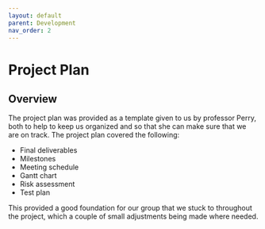 ```yaml
---
layout: default
parent: Development
nav_order: 2
---
```


# Project Plan

## Overview
The project plan was provided as a template given to us by professor Perry, both to help to keep us organized and so that she can make sure that we are on track.
The project plan covered the following:

- Final deliverables
- Milestones
- Meeting schedule
- Gantt chart
- Risk assessment
- Test plan

This provided a good foundation for our group that we stuck to throughout the project, which a couple of small adjustments being made where needed.
